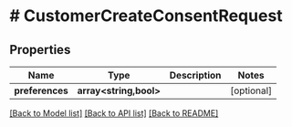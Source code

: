 # # CustomerCreateConsentRequest


## Properties


Name | Type | Description | Notes
------------ | ------------- | ------------- | -------------
**preferences**| **array<string,bool>** |   | [optional]


[[Back to Model list]](../../README.md#models) [[Back to API list]](../../README.md#endpoints) [[Back to README]](../../README.md)